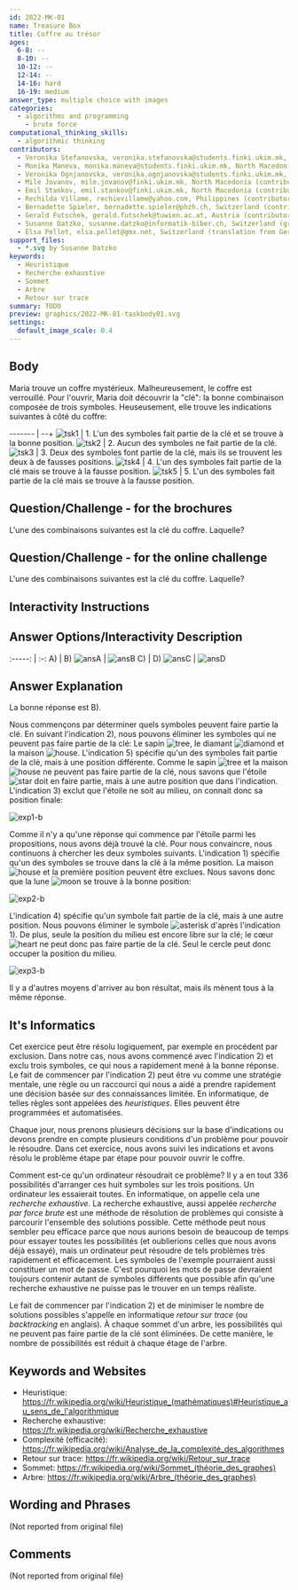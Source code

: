 ```yaml
---
id: 2022-MK-01
name: Treasure Box
title: Coffre au trésor
ages:
  6-8: --
  8-10: --
  10-12: --
  12-14: --
  14-16: hard
  16-19: medium
answer_type: multiple choice with images
categories:
  - algorithms and programming
    - brute force
computational_thinking_skills:
  - algorithmic thinking
contributors:
  - Veronika Stefanovska, veronika.stefanovska@students.finki.ukim.mk, North Macedonia (author)
  - Monika Maneva, monika.maneva@students.finki.ukim.mk, North Macedonia (contributor)
  - Veronika Ognjanovska, veronika.ognjanovska@students.finki.ukim.mk, North Macedonia (contributor)
  - Mile Jovanov, mile.jovanov@finki.ukim.mk, North Macedonia (contributor)
  - Emil Stankov, emil.stankov@finki.ukim.mk, North Macedonia (contributor)
  - Rechilda Villame, rechievillame@yahoo.com, Philippines (contributor)
  - Bernadette Spieler, bernadette.spieler@phzh.ch, Switzerland (contributor, translation from English into German)
  - Gerald Futschek, gerald.futschek@tuwien.ac.at, Austria (contributor)
  - Susanne Datzko, susanne.datzko@informatik-biber.ch, Switzerland (graphics)
  - Elsa Pellet, elsa.pellet@gmx.net, Switzerland (translation from German into French)
support_files:
  - *.svg by Susanne Datzko
keywords:
  - Heuristique
  - Recherche exhaustive
  - Sommet
  - Arbre
  - Retour sur trace
summary: TODO
preview: graphics/2022-MK-01-taskbody01.svg
settings:
  default_image_scale: 0.4
---
```


[ansA]: graphics/2022-MK-01-answerA.svg "Solution A"
[ansB]: graphics/2022-MK-01-answerB.svg "Solution B"
[ansC]: graphics/2022-MK-01-answerC.svg "Solution C"
[ansD]: graphics/2022-MK-01-answerD.svg "Solution D"
[exp1-b]: graphics/2022-MK-01-explanation01-box.svg "Explication 1"
[exp2-b]: graphics/2022-MK-01-explanation02-box.svg "Explication 2"
[exp3-b]: graphics/2022-MK-01-explanation03-box.svg "Explication 3"
[asterisk]: graphics/2022-MK-01-inline_asterisk.svg "Astérisque (15px)"
[diamond]: graphics/2022-MK-01-inline_diamond.svg "Diamant (15px)"
[heart]: graphics/2022-MK-01-inline_heart.svg "Cœur (15px)"
[house]: graphics/2022-MK-01-inline_house.svg "Maison (15px)"
[moon]: graphics/2022-MK-01-inline_moon.svg "Lune (15px)"
[star]: graphics/2022-MK-01-inline_star.svg "Etoile (15px)"
[tree]: graphics/2022-MK-01-inline_tree.svg "Arbre (15px)"
[tsk1]: graphics/2022-MK-01-taskbody01.svg "Indication 1"
[tsk2]: graphics/2022-MK-01-taskbody02.svg "Indication 2"
[tsk3]: graphics/2022-MK-01-taskbody03.svg "Indication 3"
[tsk4]: graphics/2022-MK-01-taskbody04.svg "Indication 4"
[tsk5]: graphics/2022-MK-01-taskbody05.svg "Indication 5"

## Body

Maria trouve un coffre mystérieux. Malheureusement, le coffre est verrouillé. Pour l'ouvrir, Maria doit découvrir la "clé": la bonne combinaison composée de trois symboles. Heuseusement, elle trouve les indications suivantes à côté du coffre:
     
------- | --+
![tsk1] | 1. L'un des symboles fait partie de la clé et se trouve à la bonne position.
![tsk2] | 2. Aucun des symboles ne fait partie de la clé.
![tsk3] | 3. Deux des symboles font partie de la clé, mais ils se trouvent les deux à de fausses positions.
![tsk4] | 4. L'un des symboles fait partie de la clé mais se trouve à la fausse position.
![tsk5] | 5. L'un des symboles fait partie de la clé mais se trouve à la fausse position.


## Question/Challenge - for the brochures

L'une des combinaisons suivantes est la clé du coffre. Laquelle?


## Question/Challenge - for the online challenge

L'une des combinaisons suivantes est la clé du coffre. Laquelle?


## Interactivity Instructions

<!-- empty -->

## Answer Options/Interactivity Description

:-----: | :-:
  A)    | B)
![ansA] | ![ansB]
  C)    | D)
![ansC] | ![ansD]



## Answer Explanation

La bonne réponse est B).

Nous commençons par déterminer quels symboles peuvent faire partie la clé. En suivant l'indication 2), nous pouvons éliminer les symboles qui ne peuvent pas faire partie de la clé: Le sapin ![tree], le diamant ![diamond] et la maison ![house].
L'indication 5) spécifie qu'un des symboles fait partie de la clé, mais à une position différente. Comme le sapin ![tree] et la maison ![house] ne peuvent pas faire partie de la clé, nous savons que l'étoile ![star] doit en faire partie, mais à une autre position que dans l'indication. L'indication 3) exclut que l'étoile ne soit au milieu, on connait donc sa position finale:

![exp1-b]

Comme il n'y a qu'une réponse qui commence par l'étoile parmi les propositions, nous avons déjà trouvé la clé.
Pour nous convaincre, nous continuons à chercher les deux symboles suivants. L'indication 1) spécifie qu'un des symboles se trouve dans la clé à la même position. La maison ![house] et la première position peuvent être exclues. Nous savons donc que la lune ![moon] se trouve à la bonne position:

![exp2-b]

L'indication 4) spécifie qu'un symbole fait partie de la clé, mais à une autre position. Nous pouvons éliminer le symbole ![asterisk] d'après l'indication 1). De plus, seule la position du milieu est encore libre sur la clé; le cœur ![heart] ne peut donc pas faire partie de la clé. Seul le cercle peut donc occuper la position du milieu.

![exp3-b]

Il y a d'autres moyens d'arriver au bon résultat, mais ils mènent tous à la même réponse.


## It's Informatics

Cet exercice peut être résolu logiquement, par exemple en procédent par exclusion. Dans notre cas, nous avons commencé avec l'indication 2) et exclu trois symboles, ce qui nous a rapidement mené à la bonne réponse. Le fait de commencer par l'indication 2) peut être vu comme une stratégie mentale, une règle ou un raccourci qui nous a aidé a prendre rapidement une décision basée sur des connaissances limitée. En informatique, de telles règles sont appelées des _heuristiques_. Elles peuvent être programmées et automatisées.

Chaque jour, nous prenons plusieurs décisions sur la base d'indications ou devons prendre en compte plusieurs conditions d'un problème pour pouvoir le résoudre. Dans cet exercice, nous avons suivi les indications et avons résolu le problème étape par étape pour pouvoir ouvrir le coffre.

Comment est-ce qu'un ordinateur résoudrait ce problème? Il y a en tout 336 possibilités d'arranger ces huit symboles sur les trois positions. Un ordinateur les essaierait toutes. En informatique, on appelle cela une _recherche exhaustive_. La recherche exhaustive, aussi appelée _recherche par force brute_  est une méthode de résolution de problèmes qui consiste à parcourir l'ensemble des solutions possible. Cette méthode peut nous sembler peu efficace parce que nous aurions besoin de beaucoup de temps pour essayer toutes les possibilités (et oublierions celles que nous avons déjà essayé), mais un ordinateur peut résoudre de tels problèmes très rapidement et efficacement. Les symboles de l'exemple pourraient aussi constituer un mot de passe. C'est pourquoi les mots de passe devraient toujours contenir autant de symboles différents que possible afin qu'une recherche exhaustive ne puisse pas le trouver en un temps réaliste.

Le fait de commencer par l'indication 2) et de minimiser le nombre de solutions possibles s'appelle en informatique _retour sur trace_ (ou _backtracking_ en anglais). À chaque sommet d'un arbre, les possibilités qui ne peuvent pas faire partie de la clé sont éliminées. De cette manière, le nombre de possibilités est réduit à chaque étage de l'arbre.


## Keywords and Websites

 - Heuristique: https://fr.wikipedia.org/wiki/Heuristique_(mathématiques)#Heuristique_au_sens_de_l'algorithmique
 - Recherche exhaustive: https://fr.wikipedia.org/wiki/Recherche_exhaustive
 - Complexité (efficacité): https://fr.wikipedia.org/wiki/Analyse_de_la_complexité_des_algorithmes
 - Retour sur trace: https://fr.wikipedia.org/wiki/Retour_sur_trace
 - Sommet: https://fr.wikipedia.org/wiki/Sommet_(théorie_des_graphes)
 - Arbre: https://fr.wikipedia.org/wiki/Arbre_(théorie_des_graphes)


## Wording and Phrases

(Not reported from original file)


## Comments

(Not reported from original file)
